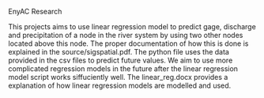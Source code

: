 EnyAC Research 

This projects aims to use linear regression model to predict gage, discharge and precipitation of a node in the river system by using two other nodes located above this node. The proper documentation of how this is done is explained in the source/sigspatial.pdf. The python file uses the data provided in the csv files to predict future values. We aim to use more complicated regression models in the future after the linear regression model script works siffuciently well. The linear_reg.docx provides a explanation of how linear regression models are modelled and used.
